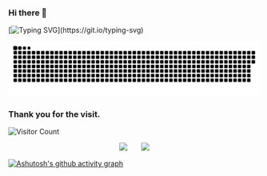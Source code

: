 ### Hi there 👋

[![Typing SVG](https://readme-typing-svg.herokuapp.com?font=Fira+Code&pause=1000&random=false&width=435&lines=Good+day+to+you+and+to+me.)](https://git.io/typing-svg)

![](https://raw.githubusercontent.com/yujiajunn/yujiajunn/output/github-contribution-grid-snake.svg)

### Thank you for the visit.
![Visitor Count](https://profile-counter.glitch.me/yujiajunn/count.svg)

<div align="center">
<span>&emsp;&emsp;</span>
<img height="170px" src="https://github-readme-stats.vercel.app/api?username=yujiajunn" /><span>&emsp;&emsp;</span><img height="170px" src="https://github-readme-stats.vercel.app/api/top-langs/?username=fjqz177&layout=compact&langs_count=8" />
<span>&emsp;&emsp;</span>
</div>

[![Ashutosh's github activity graph](https://github-readme-activity-graph-fjqz177.vercel.app/graph?username=yujiajunn&theme=github-light)](https://github.com/ashutosh00710/github-readme-activity-graph)
